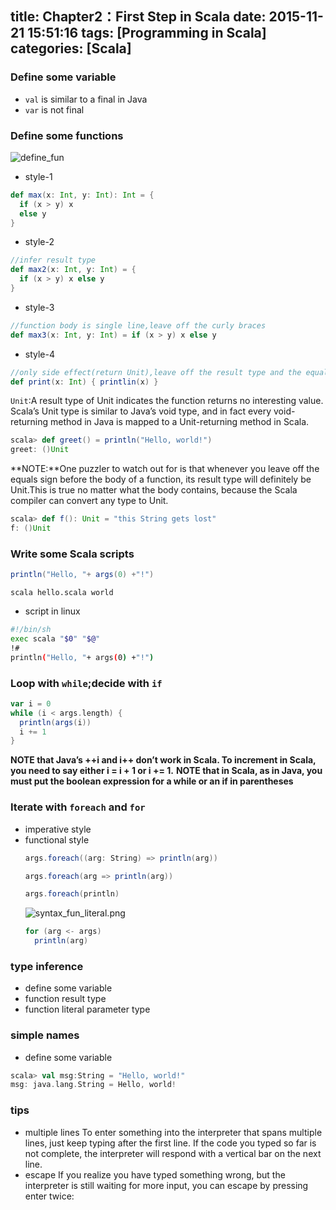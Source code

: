 title: Chapter2：First Step in Scala
date: 2015-11-21 15:51:16
tags: [Programming in Scala]
categories: [Scala]
---
### Define some variable
  + `val` is similar to a final in Java
  + `var` is not final

### Define some functions
![][define_fun]
+ style-1
```scala
def max(x: Int, y: Int): Int = {
  if (x > y) x
  else y
}
```
+ style-2
```scala
//infer result type
def max2(x: Int, y: Int) = {
  if (x > y) x else y
}
```
+ style-3
```scala
//function body is single line,leave off the curly braces
def max3(x: Int, y: Int) = if (x > y) x else y
```

+ style-4
```scala
//only side effect(return Unit),leave off the result type and the equals sign, and enclose the body of the method in curly braces.
def print(x: Int) { printlin(x) }
```

`Unit`:A result type of Unit indicates the function returns no interesting value. Scala’s Unit type is similar to Java’s void type, and in fact every void-returning method in Java is mapped to a Unit-returning method in Scala.

```scala
scala> def greet() = println("Hello, world!")
greet: ()Unit
```
**NOTE:**One puzzler to watch out for is that whenever you leave off the equals sign before the body of a function, its result type will definitely be Unit.This is true no matter what the body contains, because the Scala compiler can convert any type to Unit. 

```scala
scala> def f(): Unit = "this String gets lost"
f: ()Unit
```
<!--more-->
### Write some Scala scripts

```scala hello.scala
println("Hello, "+ args(0) +"!")
```

```ssh run
scala hello.scala world
```

+ script in linux
```bash
#!/bin/sh
exec scala "$0" "$@"
!#
println("Hello, "+ args(0) +"!")
```

### Loop with `while`;decide with `if`
```scala
var i = 0
while (i < args.length) {
  println(args(i))
  i += 1
}
```

**NOTE that Java’s ++i and i++ don’t work in Scala. To increment in Scala, you need to say either i = i + 1 or i += 1.**
**NOTE that in Scala, as in Java, you must put the boolean expression for a while or an if in parentheses**

### Iterate with `foreach` and `for`
+ imperative style
+ functional style
  ```scala functions are first class constructs
  args.foreach((arg: String) => println(arg))
  ```
  ```scala infer arg type
  args.foreach(arg => println(arg))
  ```
  ```scala If a function literal consists of one statement that takes a single argument, you need not explicitly name and specify the argument.
  args.foreach(println)
  ```
  ![][syntax_fun_literal.png]
  ```scala it really is a val: arg can’t be reassigned inside the body of the for expression
  for (arg <- args)
    println(arg)
  ```

### type inference
+ define some variable
+ function result type
+ function literal parameter type

### simple names
+ define some variable
```scala
scala> val msg:String = "Hello, world!"
msg: java.lang.String = Hello, world!
```

### tips
+ multiple lines
To enter something into the interpreter that spans multiple lines, just keep
typing after the first line. If the code you typed so far is not complete, the
interpreter will respond with a vertical bar on the next line.
+ escape
If you realize you have typed something wrong, but the interpreter is still
waiting for more input, you can escape by pressing enter twice:



[define_fun]: /img/scala/define_fun.png  "define_fun"
[syntax_fun_literal.png]: /img/scala/syntax_fun_literal.png "syntax_fun_literal.png"